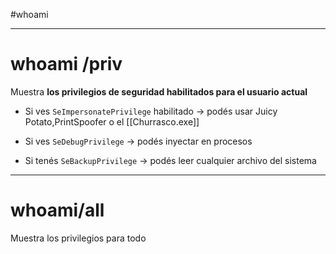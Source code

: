 #whoami

-------
# whoami /priv
Muestra **los privilegios de seguridad habilitados para el usuario actual**

- Si ves `SeImpersonatePrivilege` habilitado → podés usar Juicy Potato,PrintSpoofer o el [[Churrasco.exe]]
    
- Si ves `SeDebugPrivilege` → podés inyectar en procesos
    
- Si tenés `SeBackupPrivilege` → podés leer cualquier archivo del sistema

-----
# whoami/all

Muestra los privilegios para todo